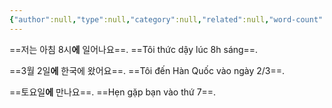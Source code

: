 ```yaml
---
{"author":null,"type":null,"category":null,"related":null,"word-count":null,"dg-publish":true,"dg-hide":true,"tags":null,"deck":"korean_grammar","anki tags":"N에(2)","title":"07. N에 (2)","permalink":"/1-project/ngoai-ngu/tieng-han/ngu-phap-tieng-han/1-so-cap/07-n-2/","hide":true,"dgPassFrontmatter":true}
---
```




==저는 아침 8시**에** 일어나요==.
==Tôi thức dậy lúc 8h sáng==.
<!--ID: 1700755858996-->


==3월 2일**에** 한국에 왔어요==.
==Tôi đến Hàn Quốc vào ngày 2/3==.
<!--ID: 1700755859003-->


==토요일**에** 만나요==.
==Hẹn gặp bạn vào thứ 7==.
<!--ID: 1700755859012-->
